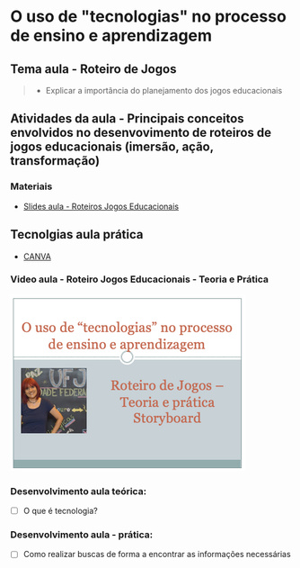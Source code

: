 # O uso de "tecnologias" no processo de ensino e aprendizagem
## Tema aula - Roteiro de Jogos
 
>  * Explicar a importância do planejamento dos jogos educacionais

## Atividades da aula - Principais conceitos envolvidos no desenvovimento de roteiros de jogos educacionais (imersão, ação, transformação) 

### Materiais
- [Slides aula - Roteiros Jogos Educacionais ](roteiro.pdf)


## Tecnolgias aula prática
- [CANVA](https://www.canva.com/pt_br/login/?shouldClearGotAutoSelect)


### Video aula  -  Roteiro Jogos Educacionais - Teoria e Prática
[![Aula - Tecnologias que educam - Parte 1](capa_aula08.png)](https://youtu.be/EUByoCa-_80)


### Desenvolvimento aula teórica: 

- [ ]  O que é tecnologia?

### Desenvolvimento aula  - prática: 
- [ ]  Como realizar buscas de forma a encontrar as informações necessárias
